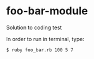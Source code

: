# foo-bar-module
Solution to coding test

In order to run in terminal, type:

`$ ruby foo_bar.rb 100 5 7 `


